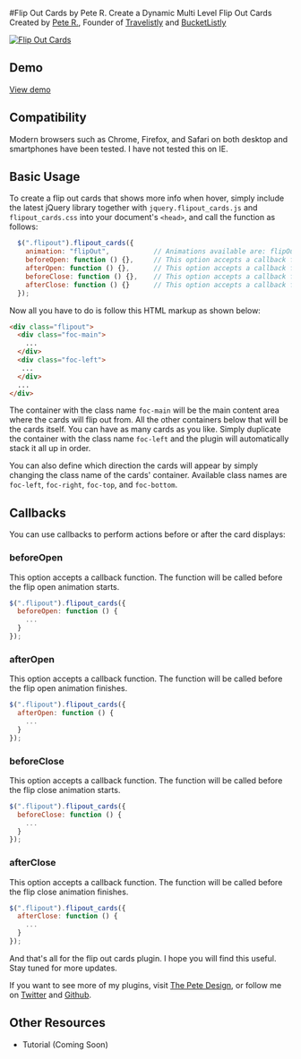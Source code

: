 #Flip Out Cards by Pete R.
Create a Dynamic Multi Level Flip Out Cards
Created by [Pete R.](http://www.thepetedesign.com), Founder of [Travelistly](http://www.Travelistly.com) and [BucketListly](http://www.bucketlistly.com)

[![Flip Out Cards](http://www.thepetedesign.com/images/flipout_cards_image.png "Flip Out Cards")](http://www.thepetedesign.com/demos/flipout_cards_demo.html)

## Demo
[View demo](http://www.thepetedesign.com/demos/flipout_cards_demo.html)

## Compatibility
Modern browsers such as Chrome, Firefox, and Safari on both desktop and smartphones have been tested. I have not tested this on IE.

## Basic Usage
To create a flip out cards that shows more info when hover, simply include the latest jQuery library together with `jquery.flipout_cards.js` and `flipout_cards.css` into your document's `<head>`, and call the function as follows:

````javascript
  $(".flipout").flipout_cards({
    animation: "flipOut",           // Animations available are: flipOut, slideOut and foldOut. The default value is flipOut
    beforeOpen: function () {},     // This option accepts a callback function. The function will be called before the flip open animation starts.
    afterOpen: function () {},      // This option accepts a callback function. The function will be called after the flip open animation finishes.
    beforeClose: function () {},    // This option accepts a callback function. The function will be called before the flip close animation starts.
    afterClose: function () {}      // This option accepts a callback function. The function will be called after the flip close animation finishes.
  });
````

Now all you have to do is follow this HTML markup as shown below:

````html
<div class="flipout">
  <div class="foc-main">
    ...
  </div>
  <div class="foc-left">
   ...
  </div>
  ...
</div>
````
The container with the class name `foc-main` will be the main content area where the cards will flip out from. All the other containers below that will be the cards itself. You can have as many cards as you like. Simply duplicate the container with the class name `foc-left` and the plugin will automatically stack it all up in order.

You can also define which direction the cards will appear by simply changing the class name of the cards' container. Available class names are `foc-left`, `foc-right`, `foc-top`, and `foc-bottom`.

## Callbacks
You can use callbacks to perform actions before or after the card displays:

### beforeOpen
This option accepts a callback function. The function will be called before the flip open animation starts.

````javascript
$(".flipout").flipout_cards({
  beforeOpen: function () {
    ...
  }
});
````

### afterOpen
This option accepts a callback function. The function will be called before the flip open animation finishes.

````javascript
$(".flipout").flipout_cards({
  afterOpen: function () {
    ...
  }
});
````

### beforeClose
This option accepts a callback function. The function will be called before the flip close animation starts.

````javascript
$(".flipout").flipout_cards({
  beforeClose: function () {
    ...
  }
});
````

### afterClose
This option accepts a callback function. The function will be called before the flip close animation finishes.

````javascript
$(".flipout").flipout_cards({
  afterClose: function () {
    ...
  }
});
````

And that's all for the flip out cards plugin. I hope you will find this useful. Stay tuned for more updates.

If you want to see more of my plugins, visit [The Pete Design](http://www.thepetedesign.com/#design), or follow me on [Twitter](http://www.twitter.com/peachananr) and [Github](http://www.github.com/peachananr).

## Other Resources
- Tutorial (Coming Soon)
